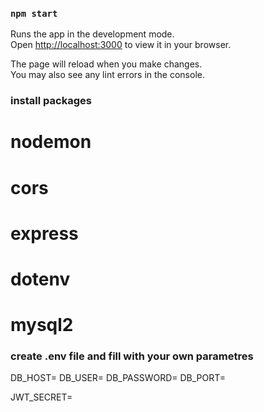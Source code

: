 ### `npm start`

Runs the app in the development mode.\
Open [http://localhost:3000](http://localhost:3000) to view it in your browser.

The page will reload when you make changes.\
You may also see any lint errors in the console.

### install packages
# nodemon
# cors
# express
# dotenv
# mysql2

### create .env file and fill with your own parametres
DB_HOST=
DB_USER=
DB_PASSWORD=
DB_PORT=

JWT_SECRET=